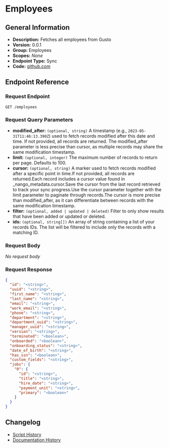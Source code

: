 <!-- BEGIN GENERATED CONTENT -->
# Employees

## General Information

- **Description:** Fetches all employees from Gusto
- **Version:** 0.0.1
- **Group:** Employees
- **Scopes:** _None_
- **Endpoint Type:** Sync
- **Code:** [github.com](https://github.com/NangoHQ/integration-templates/tree/main/integrations/gusto/syncs/employees.ts)


## Endpoint Reference

### Request Endpoint

`GET /employees`

### Request Query Parameters

- **modified_after:** `(optional, string)` A timestamp (e.g., `2023-05-31T11:46:13.390Z`) used to fetch records modified after this date and time. If not provided, all records are returned. The modified_after parameter is less precise than cursor, as multiple records may share the same modification timestamp.
- **limit:** `(optional, integer)` The maximum number of records to return per page. Defaults to 100.
- **cursor:** `(optional, string)` A marker used to fetch records modified after a specific point in time.If not provided, all records are returned.Each record includes a cursor value found in _nango_metadata.cursor.Save the cursor from the last record retrieved to track your sync progress.Use the cursor parameter together with the limit parameter to paginate through records.The cursor is more precise than modified_after, as it can differentiate between records with the same modification timestamp.
- **filter:** `(optional, added | updated | deleted)` Filter to only show results that have been added or updated or deleted.
- **ids:** `(optional, string[])` An array of string containing a list of your records IDs. The list will be filtered to include only the records with a matching ID.

### Request Body

_No request body_

### Request Response

```json
{
  "id": "<string>",
  "uuid": "<string>",
  "first_name": "<string>",
  "last_name": "<string>",
  "email": "<string>",
  "work_email": "<string>",
  "phone": "<string>",
  "department": "<string>",
  "department_uuid": "<string>",
  "manager_uuid": "<string>",
  "version": "<string>",
  "terminated": "<boolean>",
  "onboarded": "<boolean>",
  "onboarding_status": "<string>",
  "date_of_birth": "<string>",
  "has_ssn": "<boolean>",
  "custom_fields": "<string>",
  "jobs": {
    "0": {
      "id": "<string>",
      "title": "<string>",
      "hire_date": "<string>",
      "payment_unit": "<string>",
      "primary": "<boolean>"
    }
  }
}
```

## Changelog

- [Script History](https://github.com/NangoHQ/integration-templates/commits/main/integrations/gusto/syncs/employees.ts)
- [Documentation History](https://github.com/NangoHQ/integration-templates/commits/main/integrations/gusto/syncs/employees.md)

<!-- END  GENERATED CONTENT -->

